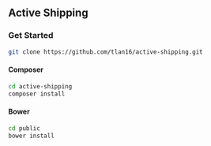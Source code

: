 ## Active Shipping

### Get Started
``` bash
git clone https://github.com/tlan16/active-shipping.git
```
#### Composer
``` bash
cd active-shipping
composer install
```
#### Bower
``` bash
cd public
bower install
```
